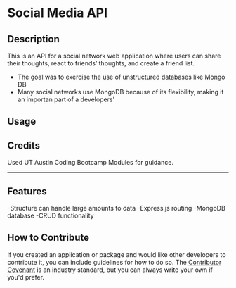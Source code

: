 # Social Media API

## Description

This is an API for a social network web application where users can share their thoughts, react to friends’ thoughts, and create a friend list.

- The goal was to exercise the use of unstructured databases like Mongo DB
- Many social networks use MongoDB because of its flexibility, making it an importan part of a developers' 



## Usage


## Credits

Used UT Austin Coding Bootcamp Modules for guidance.

---

## Features

-Structure can handle large amounts fo data
-Express.js routing
-MongoDB database
-CRUD functionality

## How to Contribute

If you created an application or package and would like other developers to contribute it, you can include guidelines for how to do so. The [Contributor Covenant](https://www.contributor-covenant.org/) is an industry standard, but you can always write your own if you'd prefer.

